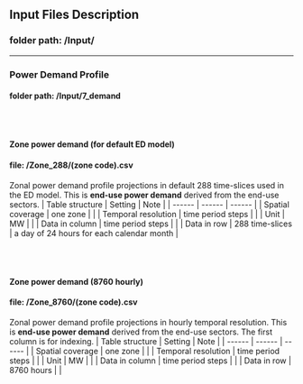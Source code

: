 
## Input Files Description

### folder path: /Input/
---

### Power Demand Profile
#### folder path: /Input/7_demand

###### &nbsp;
#### Zone power demand (for default ED model)
#### file: /Zone_288/(zone code).csv
Zonal power demand profile projections in default 288 time-slices used in the ED model. This is **end-use power demand** derived from the end-use sectors.
| Table structure | Setting | Note |
| ------ | ------ | ------ |
| Spatial coverage | one zone |  |
| Temporal resolution | time period steps |  |
| Unit | MW |  |
| Data in column | time period steps |  |
| Data in row | 288 time-slices | a day of 24 hours for each calendar month |

###### &nbsp;
#### Zone power demand (8760 hourly)
#### file: /Zone_8760/(zone code).csv
Zonal power demand profile projections in hourly temporal resolution. This is **end-use power demand** derived from the end-use sectors. The first column is for indexing. 
| Table structure | Setting | Note |
| ------ | ------ | ------ |
| Spatial coverage | one zone |  |
| Temporal resolution | time period steps |  |
| Unit | MW |  |
| Data in column | time period steps |  |
| Data in row | 8760 hours |  |






